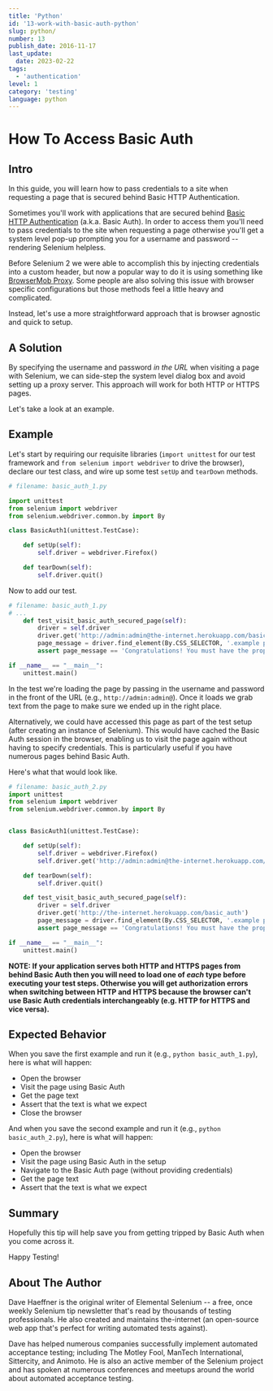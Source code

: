 ```yaml
---
title: 'Python'
id: '13-work-with-basic-auth-python'
slug: python/
number: 13
publish_date: 2016-11-17
last_update: 
  date: 2023-02-22
tags:
  - 'authentication'
level: 1
category: 'testing'
language: python
---
```


# How To Access Basic Auth

## Intro

In this guide, you will learn how to pass credentials to a site when requesting a page that is secured behind Basic HTTP Authentication.

Sometimes you'll work with applications that are secured behind [Basic HTTP Authentication](http://en.wikipedia.org/wiki/Basic_access_authentication) (a.k.a. Basic Auth). In order to access them you'll need to pass credentials to the site when requesting a page otherwise you'll get a system level pop-up prompting you for a username and password -- rendering Selenium helpless.

Before Selenium 2 we were able to accomplish this by injecting credentials into a custom header, but now a popular way to do it is using something like [BrowserMob Proxy](http://bmp.lightbody.net/). Some people are also solving this issue with browser specific configurations but those methods feel a little heavy and complicated.

Instead, let's use a more straightforward approach that is browser agnostic and quick to setup.

## A Solution

By specifying the username and password _in the URL_ when visiting a page with Selenium, we can side-step the system level dialog box and avoid setting up a proxy server. This approach will work for both HTTP or HTTPS pages.

Let's take a look at an example.

## Example

Let's start by requiring our requisite libraries (`import unittest` for our test framework and `from selenium import webdriver` to drive the browser), declare our test class, and wire up some test `setUp` and `tearDown` methods.

```python
# filename: basic_auth_1.py

import unittest
from selenium import webdriver
from selenium.webdriver.common.by import By

class BasicAuth1(unittest.TestCase):

    def setUp(self):
        self.driver = webdriver.Firefox()

    def tearDown(self):
        self.driver.quit()
```

Now to add our test.

```python
# filename: basic_auth_1.py
# ...
    def test_visit_basic_auth_secured_page(self):
        driver = self.driver
        driver.get('http://admin:admin@the-internet.herokuapp.com/basic_auth')
        page_message = driver.find_element(By.CSS_SELECTOR, '.example p').text
        assert page_message == 'Congratulations! You must have the proper credentials.'

if __name__ == "__main__":
    unittest.main()
```

In the test we're loading the page by passing in the username and password in the front of the URL (e.g., `http://admin:admin@`). Once it loads we grab text from the page to make sure we ended up in the right place.

Alternatively, we could have accessed this page as part of the test setup (after creating an instance of Selenium). This would have cached the Basic Auth session in the browser, enabling us to visit the page again without having to specify credentials. This is particularly useful if you have numerous pages behind Basic Auth.

Here's what that would look like.

```python
# filename: basic_auth_2.py
import unittest
from selenium import webdriver
from selenium.webdriver.common.by import By


class BasicAuth1(unittest.TestCase):

    def setUp(self):
        self.driver = webdriver.Firefox()
        self.driver.get('http://admin:admin@the-internet.herokuapp.com/basic_auth')

    def tearDown(self):
        self.driver.quit()

    def test_visit_basic_auth_secured_page(self):
        driver = self.driver
        driver.get('http://the-internet.herokuapp.com/basic_auth')
        page_message = driver.find_element(By.CSS_SELECTOR, '.example p').text
        assert page_message == 'Congratulations! You must have the proper credentials.'

if __name__ == "__main__":
    unittest.main()
```

__NOTE: If your application serves both HTTP and HTTPS pages from behind Basic Auth then you will need to load one of *each* type before executing your test steps. Otherwise you will get authorization errors when switching between HTTP and HTTPS because the browser can't use Basic Auth credentials interchangeably (e.g. HTTP for HTTPS and vice versa).__

## Expected Behavior

When you save the first example and run it (e.g., `python basic_auth_1.py`), here is what will happen:

+ Open the browser
+ Visit the page using Basic Auth
+ Get the page text
+ Assert that the text is what we expect
+ Close the browser

And when you save the second example and run it (e.g., `python basic_auth_2.py`), here is what will happen:

+ Open the browser
+ Visit the page using Basic Auth in the setup
+ Navigate to the Basic Auth page (without providing credentials)
+ Get the page text
+ Assert that the text is what we expect

## Summary

Hopefully this tip will help save you from getting tripped by Basic Auth when you come across it.

Happy Testing!

## About The Author

Dave Haeffner is the original writer of Elemental Selenium -- a free, once weekly Selenium tip newsletter that's read by thousands of testing professionals. He also created and maintains the-internet (an open-source web app that's perfect for writing automated tests against).

Dave has helped numerous companies successfully implement automated acceptance testing; including The Motley Fool, ManTech International, Sittercity, and Animoto. He is also an active member of the Selenium project and has spoken at numerous conferences and meetups around the world about automated acceptance testing.
